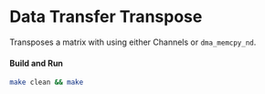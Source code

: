 # Data Transfer Transpose

Transposes a matrix with using either Channels or `dma_memcpy_nd`.

#### Build and Run

```bash
make clean && make
```
